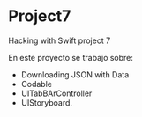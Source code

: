 # Project7
Hacking with Swift project 7

En este proyecto se trabajo sobre:

* Downloading JSON with Data
* Codable
* UITabBArController
* UIStoryboard.

